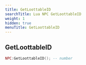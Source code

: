 ```yaml
---
title: GetLoottableID
searchTitle: Lua NPC GetLoottableID
weight: 1
hidden: true
menuTitle: GetLoottableID
---
```

## GetLoottableID
```lua
NPC:GetLoottableID(); -- number
```
